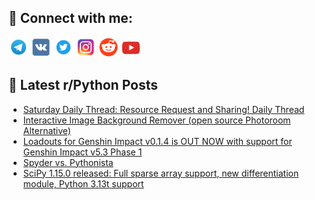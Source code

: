 ## 🔎 Connect with me:
[<img src="https://github.com/bullbesh/bullbesh/blob/main/images/Telegram.png" width="32" height="32" />](https://t.me/bullbesh)
[<img src="https://github.com/bullbesh/bullbesh/blob/main/images/VK.png" width="32" height="32" />](https://vk.com/bullbesh)
[<img src="https://github.com/bullbesh/bullbesh/blob/main/images/Twitter.png" width="32" height="32" />](https://twitter.com/bullbesh1)
[<img src="https://github.com/bullbesh/bullbesh/blob/main/images/Instagram.png" width="32" height="32" />](https://www.instagram.com/bullbesh)
[<img src="https://github.com/bullbesh/bullbesh/blob/main/images/Reddit.png" width="32" height="32" />](https://www.reddit.com/user/bullbesh)
[<img src="https://github.com/bullbesh/bullbesh/blob/main/images/YouTube.png" width="32" height="32" />](https://www.youtube.com/channel/UCtfjRs6uzgq5mfm8S06WTcg)

## 📕 Latest r/Python Posts
<!-- BLOG-POST-LIST:START -->
- [Saturday Daily Thread: Resource Request and Sharing! Daily Thread](https://www.reddit.com/r/Python/comments/1ht11yp/saturday_daily_thread_resource_request_and/)
- [Interactive Image Background Remover &lpar;open source Photoroom Alternative&rpar;](https://www.reddit.com/r/Python/comments/1hsx9ok/interactive_image_background_remover_open_source/)
- [Loadouts for Genshin Impact v0.1.4 is OUT NOW with support for Genshin Impact v5.3 Phase 1](https://www.reddit.com/r/Python/comments/1hsvey1/loadouts_for_genshin_impact_v014_is_out_now_with/)
- [Spyder vs. Pythonista](https://www.reddit.com/r/Python/comments/1hsu5x9/spyder_vs_pythonista/)
- [SciPy 1.15.0 released: Full sparse array support, new differentiation module, Python 3.13t support](https://www.reddit.com/r/Python/comments/1hsqtz1/scipy_1150_released_full_sparse_array_support_new/)
<!-- BLOG-POST-LIST:END -->
